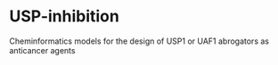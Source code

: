# USP-inhibition
Cheminformatics models for the design of USP1 or UAF1 abrogators as anticancer agents
